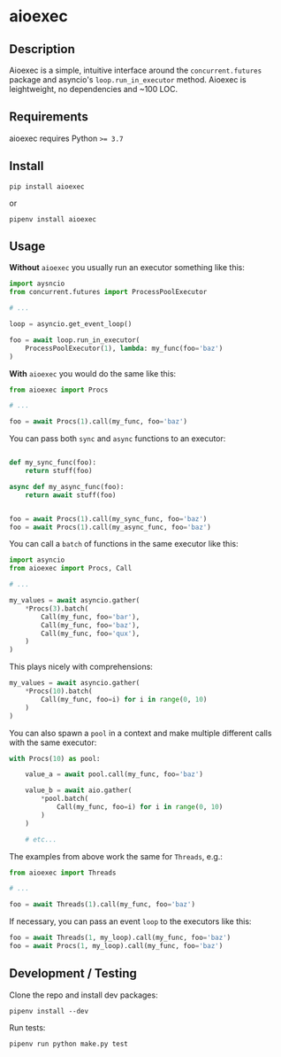 # aioexec

## Description

Aioexec is a simple, intuitive interface around the `concurrent.futures` package and asyncio's `loop.run_in_executor` method. Aioexec is leightweight, no dependencies and ~100 LOC.

## Requirements

aioexec requires Python `>= 3.7`

## Install

    pip install aioexec

or

    pipenv install aioexec

## Usage

**Without** `aioexec` you usually run an executor something like this:

```python
import aysncio
from concurrent.futures import ProcessPoolExecutor

# ...

loop = asyncio.get_event_loop()

foo = await loop.run_in_executor(
    ProcessPoolExecutor(1), lambda: my_func(foo='baz')
)
```

**With** `aioexec` you would do the same like this:

```python
from aioexec import Procs

# ...

foo = await Procs(1).call(my_func, foo='baz')
```

You can pass both `sync` and `async` functions to an executor:

```python

def my_sync_func(foo):
    return stuff(foo)

async def my_async_func(foo):
    return await stuff(foo)


foo = await Procs(1).call(my_sync_func, foo='baz')
foo = await Procs(1).call(my_async_func, foo='baz')
```

You can call a `batch` of functions in the same executor like this:

```python
import asyncio
from aioexec import Procs, Call

# ...

my_values = await asyncio.gather(
    *Procs(3).batch(
        Call(my_func, foo='bar'),
        Call(my_func, foo='baz'),
        Call(my_func, foo='qux'),
    )
)
```

This plays nicely with comprehensions:

```python
my_values = await asyncio.gather(
    *Procs(10).batch(
        Call(my_func, foo=i) for i in range(0, 10)
    )
)
```

You can also spawn a `pool` in a context and make multiple different calls with the same executor:

```python
with Procs(10) as pool:

    value_a = await pool.call(my_func, foo='baz')

    value_b = await aio.gather(
        *pool.batch(
            Call(my_func, foo=i) for i in range(0, 10)
        )
    )

    # etc...
```

The examples from above work the same for `Threads`, e.g.:

```python
from aioexec import Threads

# ...

foo = await Threads(1).call(my_func, foo='baz')

```

If necessary, you can pass an event `loop` to the executors like this:

```python
foo = await Threads(1, my_loop).call(my_func, foo='baz')
foo = await Procs(1, my_loop).call(my_func, foo='baz')
```

## Development / Testing

Clone the repo and install dev packages:

    pipenv install --dev

Run tests:

    pipenv run python make.py test
